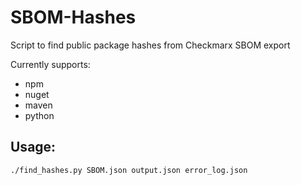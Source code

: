 # SBOM-Hashes
Script to find public package hashes from Checkmarx SBOM export

Currently supports:
- npm
- nuget
- maven
- python

## Usage:
```shell
./find_hashes.py SBOM.json output.json error_log.json
```
